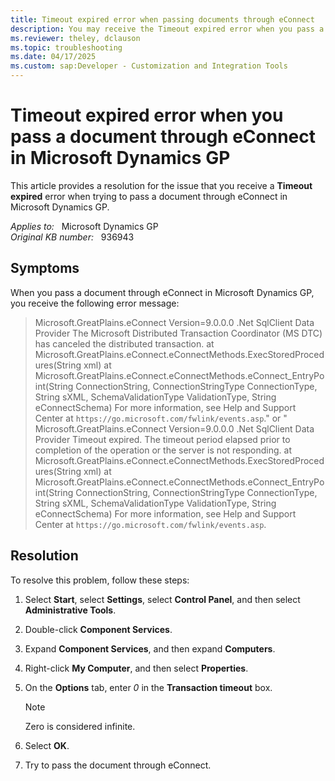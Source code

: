 ```yaml
---
title: Timeout expired error when passing documents through eConnect
description: You may receive the Timeout expired error when you pass a document through eConnect in Microsoft Dynamics GP. Provides a resolution.
ms.reviewer: theley, dclauson
ms.topic: troubleshooting
ms.date: 04/17/2025
ms.custom: sap:Developer - Customization and Integration Tools
---
```

# Timeout expired error when you pass a document through eConnect in Microsoft Dynamics GP

This article provides a resolution for the issue that you receive a **Timeout expired** error when trying to pass a document through eConnect in Microsoft Dynamics GP.

_Applies to:_ &nbsp; Microsoft Dynamics GP  
_Original KB number:_ &nbsp; 936943

## Symptoms

When you pass a document through eConnect in Microsoft Dynamics GP, you receive the following error message:

> Microsoft.GreatPlains.eConnect Version=9.0.0.0 .Net SqlClient Data Provider The Microsoft Distributed Transaction Coordinator (MS DTC) has canceled the distributed transaction. at Microsoft.GreatPlains.eConnect.eConnectMethods.ExecStoredProcedures(String xml) at Microsoft.GreatPlains.eConnect.eConnectMethods.eConnect_EntryPoint(String ConnectionString, ConnectionStringType ConnectionType, String sXML, SchemaValidationType ValidationType, String eConnectSchema) For more information, see Help and Support Center at `https://go.microsoft.com/fwlink/events.asp`." or " Microsoft.GreatPlains.eConnect Version=9.0.0.0 .Net SqlClient Data Provider Timeout expired. The timeout period elapsed prior to completion of the operation or the server is not responding. at Microsoft.GreatPlains.eConnect.eConnectMethods.ExecStoredProcedures(String xml) at Microsoft.GreatPlains.eConnect.eConnectMethods.eConnect_EntryPoint(String ConnectionString, ConnectionStringType ConnectionType, String sXML, SchemaValidationType ValidationType, String eConnectSchema) For more information, see Help and Support Center at `https://go.microsoft.com/fwlink/events.asp`.

## Resolution

To resolve this problem, follow these steps:

1. Select **Start**, select **Settings**, select **Control Panel**, and then select **Administrative Tools**.
2. Double-click **Component Services**.
3. Expand **Component Services**, and then expand **Computers**.
4. Right-click **My Computer**, and then select **Properties**.
5. On the **Options** tab, enter *0* in the **Transaction timeout** box.

   > [!NOTE]
   > Zero is considered infinite.
6. Select **OK**.
7. Try to pass the document through eConnect.
